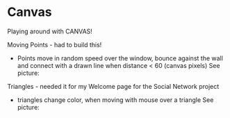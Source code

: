 # Canvas
Playing around with CANVAS!

Moving Points - had to build this!
- Points move in random speed over the window, bounce against the wall and connect with a drawn line when distance < 60 (canvas pixels)
See picture:

Triangles - needed it for my Welcome page for the Social Network project
- triangles change color, when moving with mouse over a triangle
See picture: 
